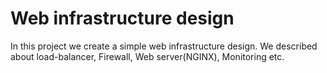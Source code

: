 # Web infrastructure design
In this project we create a simple web infrastructure design. We described about load-balancer, Firewall, Web server(NGINX), Monitoring etc.

